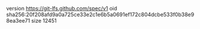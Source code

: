 version https://git-lfs.github.com/spec/v1
oid sha256:20f208afd9a0a725ce33e2c1e6b5a0691ef172c804dcbe533f0b38e98ea3ee71
size 12451
